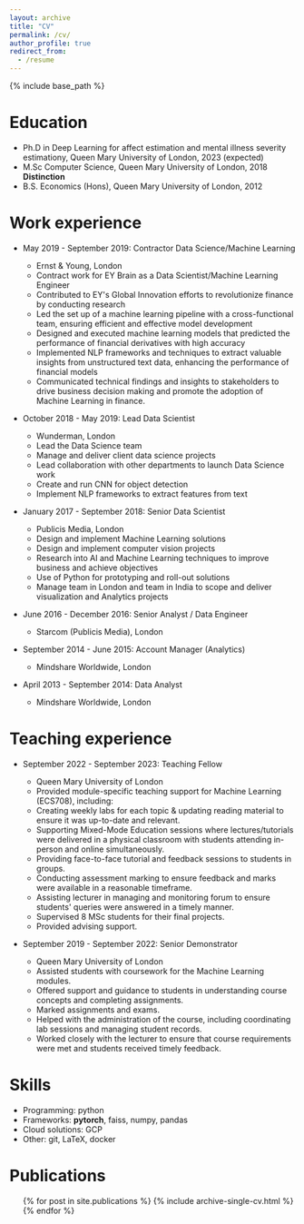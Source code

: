 ```yaml
---
layout: archive
title: "CV"
permalink: /cv/
author_profile: true
redirect_from:
  - /resume
---
```


{% include base_path %}

Education
======
* Ph.D in Deep Learning for affect estimation and mental illness severity estimationy, Queen Mary University of London, 2023 (expected)
* M.Sc Computer Science, Queen Mary University of London, 2018 **Distinction**
* B.S. Economics (Hons), Queen Mary University of London, 2012

Work experience
======
* May 2019 - September 2019: Contractor Data Science/Machine Learning
  * Ernst & Young, London
  * Contract work for EY Brain as a Data Scientist/Machine Learning Engineer
  * Contributed to EY's Global Innovation efforts to revolutionize finance by conducting research
  * Led the set up of a machine learning pipeline with a cross-functional team, ensuring efficient and effective model development
  * Designed and executed machine learning models that predicted the performance of financial derivatives with high accuracy 
  * Implemented NLP frameworks and techniques to extract valuable insights from unstructured text data, enhancing the performance of financial models
  * Communicated technical findings and insights to stakeholders to drive business decision making and promote the adoption of Machine Learning in finance.

* October 2018 - May 2019: Lead Data Scientist
  * Wunderman, London
  * Lead the Data Science team     
  * Manage and deliver client data science projects
  * Lead collaboration with other departments to launch Data Science work
  * Create and run CNN for object detection                  
  * Implement NLP frameworks to extract features from text

* January 2017 - September 2018: Senior Data Scientist
  * Publicis Media, London
  * Design and implement Machine Learning solutions           
  * Design and implement computer vision projects                
  * Research into AI and Machine Learning techniques to improve business and achieve objectives                        
  * Use of Python for prototyping and roll-out solutions  
  * Manage team in London and team in India to scope and deliver visualization and Analytics projects

* June 2016 - December 2016: Senior Analyst / Data Engineer
  * Starcom (Publicis Media), London

* September 2014 - June 2015: Account Manager (Analytics)
  * Mindshare Worldwide, London

* April 2013 - September 2014: Data Analyst
  * Mindshare Worldwide, London


Teaching experience
======
* September 2022 - September 2023: Teaching Fellow
  *  Queen Mary University of London
  *  Provided module-specific teaching support for Machine Learning (ECS708), including:
    * Creating weekly labs for each topic \& updating reading material to ensure it was up-to-date and relevant.
    * Supporting Mixed-Mode Education sessions where lectures/tutorials were delivered in a physical classroom with students attending in-person and online simultaneously.
    * Providing face-to-face tutorial and feedback sessions to students in groups.
    * Conducting assessment marking to ensure feedback and marks were available in a reasonable timeframe.
    * Assisting lecturer in managing and monitoring forum to ensure students' queries were answered in a timely manner.
  * Supervised 8 MSc students for their final projects.
  * Provided advising support.

* September 2019 - September 2022: Senior Demonstrator
  *  Queen Mary University of London
  *  Assisted students with coursework for the Machine Learning modules.
  * Offered support and guidance to students in understanding course concepts and completing assignments.
  * Marked assignments and exams.
  * Helped with the administration of the course, including coordinating lab sessions and managing student records.
  * Worked closely with the lecturer to ensure that course requirements were met and students received timely feedback.

Skills
======
* Programming: python
* Frameworks: **pytorch**, faiss, numpy, pandas
* Cloud solutions: GCP
* Other: git, LaTeX, docker

Publications
======
  <ul>{% for post in site.publications %}
    {% include archive-single-cv.html %}
  {% endfor %}</ul>
  
<!-- Talks
======
  <ul>{% for post in site.talks %}
    {% include archive-single-talk-cv.html %}
  {% endfor %}</ul>
  
Teaching
======
  <ul>{% for post in site.teaching %}
    {% include archive-single-cv.html %}
  {% endfor %}</ul>
  
Service and leadership
======
* Currently signed in to 43 different slack teams -->
